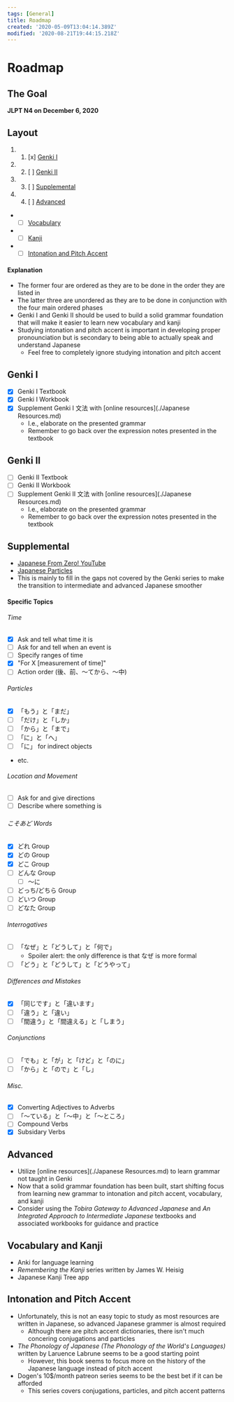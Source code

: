 ```yaml
---
tags: [General]
title: Roadmap
created: '2020-05-09T13:04:14.389Z'
modified: '2020-08-21T19:44:15.218Z'
---
```


# Roadmap

## The Goal
**JLPT N4 on December 6, 2020**

## Layout
1. 1. [x] [Genki I](#genki-i)
2. 2. [ ] [Genki II](#genki-ii)
3. 3. [ ] [Supplemental](#supplemental)
4. 4. [ ] [Advanced](#advanced)
* * [ ] [Vocabulary](#vocabulary-and-kanji)
* * [ ] [Kanji](#vocabulary-and-kanji)
* * [ ] [Intonation and Pitch Accent](#intonation-and-pitch-accent)

#### Explanation
* The former four are ordered as they are to be done in the order they are listed in
* The latter three are unordered as they are to be done in conjunction with the four main ordered phases
* Genki I and Genki II should be used to build a solid grammar foundation that will make it easier to learn new vocabulary and kanji
* Studying intonation and pitch accent is important in developing proper pronounciation but is secondary to being able to actually speak and understand Japanese
  * Feel free to completely ignore studying intonation and pitch accent

## Genki I
- [x] Genki I Textbook
- [x] Genki I Workbook
- [x] Supplement Genki I 文法 with [online resources](./Japanese Resources.md)
  * I.e., elaborate on the presented grammar
  * Remember to go back over the expression notes presented in the textbook

## Genki II
- [ ] Genki II Textbook
- [ ] Genki II Workbook
- [ ] Supplement Genki II 文法 with [online resources](./Japanese Resources.md)
  * I.e., elaborate on the presented grammar
  * Remember to go back over the expression notes presented in the textbook

## Supplemental
* [Japanese From Zero! YouTube](https://www.youtube.com/playlist?list=PLOcym2c7xnBwU12Flkm5RcLIEhvURQ8TB)
* [Japanese Particles](https://japanesequizzes.com/all-about-japanese-particles/)
* This is mainly to fill in the gaps not covered by the Genki series to make the transition to intermediate and advanced Japanese smoother

#### Specific Topics

###### Time
- [x] Ask and tell what time it is
- [ ] Ask for and tell when an event is
- [ ] Specify ranges of time
- [x] "For X [measurement of time]"
- [ ] Action order (後、前、～てから、～中)

###### Particles
- [x] 「もう」と「まだ」
- [ ] 「だけ」と「しか」
- [ ] 「から」と「まで」
- [ ] 「に」と「へ」
- [ ] 「に」 for indirect objects
* etc.

###### Location and Movement
- [ ] Ask for and give directions
- [ ] Describe where something is

###### こそあど Words
- [x] どれ Group
- [x] どの Group
- [x] どこ Group
- [ ] どんな Group
  - [ ] ～に
- [ ] どっち/どちら Group
- [ ] どいつ Group
- [ ] どなた Group

###### Interrogatives
- [ ] 「なぜ」と「どうして」と「何で」
  * Spoiler alert: the only difference is that なぜ is more formal
- [ ] 「どう」と「どうして」と「どうやって」

###### Differences and Mistakes
- [x] 「同じです」と「違います」
- [ ] 「違う」と「違い」
- [ ] 「間違う」と「間違える」と「しまう」

###### Conjunctions
- [ ] 「でも」と「が」と「けど」と「のに」
- [ ] 「から」と「ので」と「し」

###### Misc.
- [x] Converting Adjectives to Adverbs
- [ ] 「～ている」と「～中」と「～ところ」
- [ ] Compound Verbs
- [x] Subsidary Verbs

## Advanced
* Utilize [online resources](./Japanese Resources.md) to learn grammar not taught in Genki
* Now that a solid grammar foundation has been built, start shifting focus from learning new grammar to intonation and pitch accent, vocabulary, and kanji
* Consider using the *Tobira Gateway to Advanced Japanese* and *An Integrated Approach to Intermediate Japanese* textbooks and associated workbooks for guidance and practice

## Vocabulary and Kanji
* Anki for language learning
* *Remembering the Kanji* series written by James W. Heisig
* Japanese Kanji Tree app

## Intonation and Pitch Accent
* Unfortunately, this is not an easy topic to study as most resources are written in Japanese, so advanced Japanese grammer is almost required
  * Although there are pitch accent dictionaries, there isn't much concering conjugations and particles
* *The Phonology of Japanese (The Phonology of the World's Languages)* written by Laruence Labrune seems to be a good starting point
  * However, this book seems to focus more on the history of the Japanese language instead of pitch accent
* Dogen's 10$/month patreon series seems to be the best bet if it can be afforded
  * This series covers conjugations, particles, and pitch accent patterns
